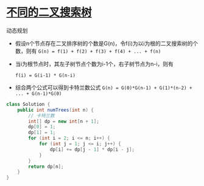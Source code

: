 # [不同的二叉搜索树](https://leetcode-cn.com/problems/unique-binary-search-trees/)

动态规划

* 假设n个节点存在二叉排序树的个数是G(n)，令f(i)为以i为根的二叉搜索树的个数，则有
  `G(n) = f(1) + f(2) + f(3) + f(4) + ... + f(n)`

- 当i为根节点时，其左子树节点个数为i-1个，右子树节点为n-i，则有

  `f(i) = G(i-1) * G(n-i)`

- 综合两个公式可以得到卡特兰数公式
  `G(n) = G(0)*G(n-1) + G(1)*(n-2) + ... + G(n-1)*G(0)`

```java
class Solution {
    public int numTrees(int n) {
        // 卡特兰数
        int[] dp = new int[n + 1];
        dp[0] = 1;
        dp[1] = 1;
        for (int i = 2; i <= n; i++) {
            for (int j = 1; j <= i; j++) {
                dp[i] += dp[j - 1] * dp[i - j];
            }
        }
        return dp[n];
    }
}
```

